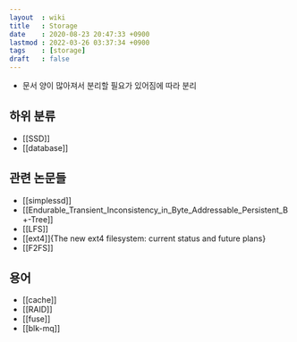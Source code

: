 ```yaml
---
layout  : wiki
title   : Storage
date    : 2020-08-23 20:47:33 +0900
lastmod : 2022-03-26 03:37:34 +0900
tags    : [storage]
draft   : false
---
```


 * 문서 양이 많아져서 분리할 필요가 있어짐에 따라 분리

## 하위 분류
 * [[SSD]]
 * [[database]]


## 관련 논문들
 * [[simplessd]]
 * [[Endurable_Transient_Inconsistency_in_Byte_Addressable_Persistent_B+-Tree]]
 * [[LFS]]
 * [[ext4]]{The new ext4 filesystem: current status and future plans}
 * [[F2FS]]

## 용어
 * [[cache]]
 * [[RAID]]
 * [[fuse]]
 * [[blk-mq]]
